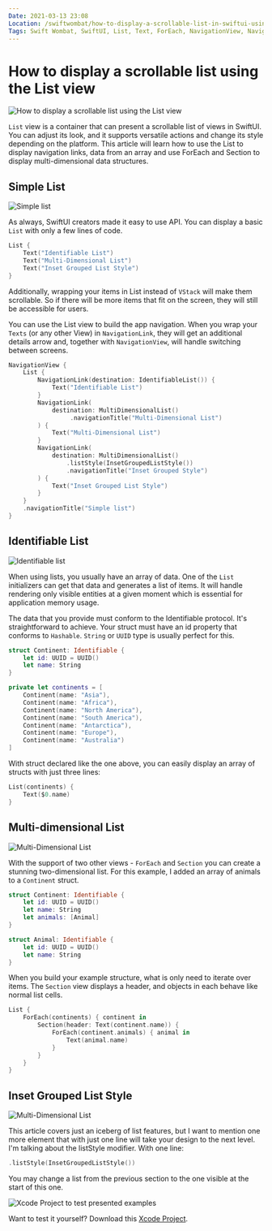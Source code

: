 ```yaml
---
Date: 2021-03-13 23:08
Location: /swiftwombat/how-to-display-a-scrollable-list-in-swiftui-using-the-list-view
Tags: Swift Wombat, SwiftUI, List, Text, ForEach, NavigationView, NavigationLink
---
```


# How to display a scrollable list using the List view

![How to display a scrollable list using the List view](/weblog/swiftwombat/covers/how_to_display_a_scrollable_list_using_the_list_view.png)

`List` view is a container that can present a scrollable list of views in SwiftUI. You can adjust its look, and it supports versatile actions and change its style depending on the platform. This article will learn how to use the List to display navigation links, data from an array and use ForEach and Section to display multi-dimensional data structures.

## Simple List

![Simple list](/weblog/swiftwombat/images/21/lists_simple.png)

As always, SwiftUI creators made it easy to use API. You can display a basic `List` with only a few lines of code.

```swift
List {
    Text("Identifiable List")
    Text("Multi-Dimensional List")
    Text("Inset Grouped List Style")
}
```

Additionally, wrapping your items in List instead of `VStack` will make them scrollable. So if there will be more items that fit on the screen, they will still be accessible for users.

You can use the List view to build the app navigation. When you wrap your `Texts` (or any other View) in `NavigationLink`, they will get an additional details arrow and, together with `NavigationView`, will handle switching between screens.

```swift
NavigationView {
    List {
        NavigationLink(destination: IdentifiableList()) {
            Text("Identifiable List")
        }
        NavigationLink(
            destination: MultiDimensionalList()
                 .navigationTitle("Multi-Dimensional List")
        ) {
            Text("Multi-Dimensional List")
        }
        NavigationLink(
            destination: MultiDimensionalList()
                .listStyle(InsetGroupedListStyle())
                .navigationTitle("Inset Grouped Style")
        ) {
            Text("Inset Grouped List Style")
        }
    }
    .navigationTitle("Simple list")
}
```

## Identifiable List

![Identifiable list](/weblog/swiftwombat/images/21/lists_identifiable.png)

When using lists, you usually have an array of data. One of the `List` initializers can get that data and generates a list of items. It will handle rendering only visible entities at a given moment which is essential for application memory usage.

The data that you provide must conform to the Identifiable protocol. It's straightforward to achieve. Your struct must have an id property that conforms to `Hashable`. `String` or `UUID` type is usually perfect for this.

```swift
struct Continent: Identifiable {
    let id: UUID = UUID()
    let name: String
}

private let continents = [
    Continent(name: "Asia"),
    Continent(name: "Africa"),
    Continent(name: "North America"),
    Continent(name: "South America"),
    Continent(name: "Antarctica"),
    Continent(name: "Europe"),
    Continent(name: "Australia")
]
```

With struct declared like the one above, you can easily display an array of structs with just three lines:

```swift
List(continents) {
    Text($0.name)
}
```

## Multi-dimensional List

![Multi-Dimensional List](/weblog/swiftwombat/images/21/lists_multidimensional.png)

With the support of two other views - `ForEach` and `Section` you can create a stunning two-dimensional list. For this example, I added an array of animals to a `Continent` struct.

```swift
struct Continent: Identifiable {
    let id: UUID = UUID()
    let name: String
    let animals: [Animal]
}

struct Animal: Identifiable {
    let id: UUID = UUID()
    let name: String
}
```

When you build your example structure, what is only need to iterate over items. The `Section` view displays a header, and objects in each behave like normal list cells.

```swift
List {
    ForEach(continents) { continent in
        Section(header: Text(continent.name)) {
            ForEach(continent.animals) { animal in
                Text(animal.name)
            }
        }
    }
}
```

## Inset Grouped List Style

![Multi-Dimensional List](/weblog/swiftwombat/images/21/lists_inset_grouped_style.png)

This article covers just an iceberg of list features, but I want to mention one more element that with just one line will take your design to the next level. I'm talking about the listStyle modifier. With one line:

```swift
.listStyle(InsetGroupedListStyle())
```

You may change a list from the previous section to the one visible at the start of this one.

![Xcode Project to test presented examples](/weblog/swiftwombat/images/21/lists_xcode_project.png)

Want to test it yourself? Download this [Xcode Project](https://github.com/kamilpowalowski/swiftwombat-projects/tree/main/Lists/).
